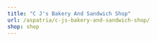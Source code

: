 ```yaml
---
title: "C J's Bakery And Sandwich Shop"
url: /aspatria/c-js-bakery-and-sandwich-shop/
shop: shop
---
```


